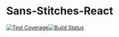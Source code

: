 # Sans-Stitches-React

[![Test Coverage](https://api.codeclimate.com/v1/badges/7c888e0034be2a1648cd/test_coverage)](https://codeclimate.com/github/Dsalz/Sans-Stitches-React/test_coverage)[![Build Status](https://travis-ci.org/Dsalz/Sans-Stitches-React.svg?branch=develop)](https://travis-ci.org/Dsalz/Sans-Stitches-React)
